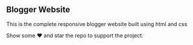 ## Blogger Website
 This is the complete responsive blogger website built using html and css

 Show some :heart: and star the repo to support the project.
